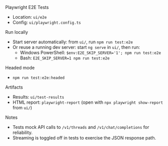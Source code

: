 Playwright E2E Tests

- Location: `ui/e2e`
- Config: `ui/playwright.config.ts`

Run locally

- Start server automatically: from `ui/`, run `npm run test:e2e`
- Or reuse a running dev server: start `ng serve` in `ui/`, then run:
  - Windows PowerShell: `$env:E2E_SKIP_SERVER='1'; npm run test:e2e`
  - Bash: `E2E_SKIP_SERVER=1 npm run test:e2e`

Headed mode

- `npm run test:e2e:headed`

Artifacts

- Results: `ui/test-results`
- HTML report: `playwright-report` (open with `npx playwright show-report` from `ui/`)

Notes

- Tests mock API calls to `/v1/threads` and `/v1/chat/completions` for reliability.
- Streaming is toggled off in tests to exercise the JSON response path.
